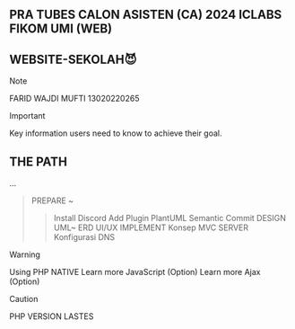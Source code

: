 ## PRA TUBES CALON ASISTEN (CA) 2024 ICLABS FIKOM UMI (WEB)

## WEBSITE-SEKOLAH:smiling_imp:

> [!NOTE]
> FARID WAJDI MUFTI 13020220265

> [!IMPORTANT]
> Key information users need to know to achieve their goal.

## THE PATH

...

> PREPARE
>~
> > Install Discord
> > Add Plugin PlantUML
> > Semantic Commit
> > DESIGN
> > UML~
> > ERD
> > UI/UX
> > IMPLEMENT
> > Konsep MVC
> > SERVER
> > Konfigurasi
> > DNS

> [!WARNING]
> Using PHP NATIVE
> Learn more JavaScript (Option)
> Learn more Ajax (Option)

> [!CAUTION]
> PHP VERSION LASTES
